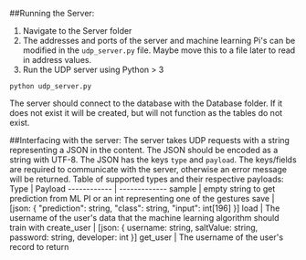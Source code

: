 ##Running the Server:
1. Navigate to the Server folder
2. The addresses and ports of the server and machine learning Pi's can be modified in the `udp_server.py` file. Maybe move this to a file later to read in address values.
3. Run the UDP server using Python > 3
```
python udp_server.py
```
The server should connect to the database with the Database folder. If it does not exist it will be created, but will not function as the tables do not exist.

##Interfacing with the server:
The server takes UDP requests with a string representing a JSON in the content. The JSON should be encoded as a string with UTF-8.
The JSON has the keys `type` and `payload`. The keys/fields are required to communicate with the server, otherwise an error message will be returned.
Table of supported types and their respective payloads:
Type | Payload
------------ | -------------
sample | empty string to get prediction from ML PI or an int representing one of the gestures
save | [json: { "prediction": string, "class": string, "input": int[196] }]
load | The username of the user's data that the machine learning algorithm should train with 
create_user | [json: { username: string, saltValue: string, password: string, developer: int }]
get_user | The username of the user's record to return
